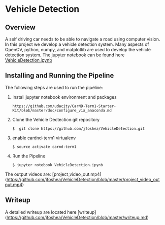 # Vehicle Detection 

## Overview
A self driving car needs to be able to navigate a road using computer vision.  In this project we develop a vehicle detection system. Many aspects of OpenCV, python, numpy, and matplotlib are used to develop the vehicle detection system. The jupyter notebook can be found here  [VehicleDetection.ipynb](https://github.com/jfoshea/VehicleDetection/blob/master/VehicleDetection.ipynb)

## Installing and Running the Pipeline
The following steps are used to run the pipeline:
1. Install jupyter notebook environment and packages
    ```
    https://github.com/udacity/CarND-Term1-Starter-Kit/blob/master/doc/configure_via_anaconda.md
    ```
2. Clone the Vehicle Dectection  git repository
    ```  
    $  git clone https://github.com/jfoshea/VehicleDetection.git
    ```

3. enable cardnd-term1 virtualenv
    ```
    $ source activate carnd-term1
    ```
4. Run the Pipeline 
    ```
    $ jupyter notebook VehicleDetection.ipynb
    ```

The output videos are:
[project_video_out.mp4] (https://github.com/jfoshea/VehicleDetection/blob/master/project_video_output.mp4)

## Writeup 
A detailed writeup are located here [writeup] (https://github.com/jfoshea/VehicleDetection/blob/master/writeup.md)

